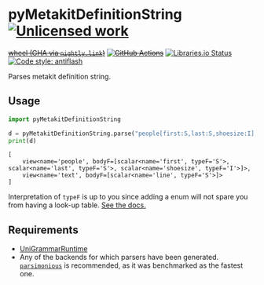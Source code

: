 pyMetakitDefinitionString [![Unlicensed work](https://raw.githubusercontent.com/unlicense/unlicense.org/master/static/favicon.png)](https://unlicense.org/)
=========================
~~[wheel (GHA via `nightly.link`)](https://nightly.link/prebuilder/pyMetakitDefinitionString/workflows/CI/master/pyMetakitDefinitionString-0.CI-py3-none-any.whl)~~
~~[![GitHub Actions](https://github.com/prebuilder/pyMetakitDefinitionString/workflows/CI/badge.svg)](https://github.com/prebuilder/pyMetakitDefinitionString/actions/)~~
[![Libraries.io Status](https://img.shields.io/librariesio/github/prebuilder/pyMetakitDefinitionString.svg)](https://libraries.io/github/prebuilder/pyMetakitDefinitionString)
[![Code style: antiflash](https://img.shields.io/badge/code%20style-antiflash-FFF.svg)](https://codeberg.org/KOLANICH-tools/antiflash.py)

Parses metakit definition string.

Usage
-----

```python
import pyMetakitDefinitionString

d = pyMetakitDefinitionString.parse("people[first:S,last:S,shoesize:I],text[line:S]")
print(d)
```

```
[
	view<name='people', bodyF=[scalar<name='first', typeF='S'>, scalar<name='last', typeF='S'>, scalar<name='shoesize', typeF='I'>]>,
	view<name='text', bodyF=[scalar<name='line', typeF='S'>]>
]
```

Interpretation of `typeF` is up to you since adding a enum will not spare you from having a look-up table. [See the docs.](https://codeberg.org/prebuilder/metakit/blob/master/doc/format.html#L155-L161)


Requirements
------------
* [UniGrammarRuntime](https://codeberg.org/UniGrammar/UniGrammarRuntime.py)
* Any of the backends for which parsers have been generated. [`parsimonious`](https://github.com/erikrose/parsimonious) is recommended, as it was benchmarked as the fastest one.
